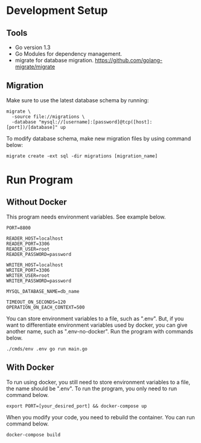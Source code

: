 # Development Setup

## Tools

- Go version 1.3
- Go Modules for dependency management.
- migrate for database migration. https://github.com/golang-migrate/migrate

## Migration

Make sure to use the latest database schema by running:

```shell
migrate \
  -source file://migrations \
  -database "mysql://[username]:[password]@tcp([host]:[port])/[database]" up
```

To modify database schema, make new migration files by using command below:

```shell
migrate create -ext sql -dir migrations [migration_name]
```

# Run Program

## Without Docker

This program needs environment variables. See example below.

```shell
PORT=8800

READER_HOST=localhost
READER_PORT=3306
READER_USER=root
READER_PASSWORD=password

WRITER_HOST=localhost
WRITER_PORT=3306
WRITER_USER=root
WRITER_PASSWORD=password

MYSQL_DATABASE_NAME=db_name

TIMEOUT_ON_SECONDS=120
OPERATION_ON_EACH_CONTEXT=500
```

You can store environment variables to a file, such as ".env". But, if you want to differentiate environment variables used by docker, you can give another name, such as ".env-no-docker". Run the program with commands below.

```shell
./cmds/env .env go run main.go
```

## With Docker

To run using docker, you still need to store environment variables to a file, the name should be ".env". To run the program, you only need to run command below.

```shell
export PORT=[your_desired_port] && docker-compose up
```

When you modify your code, you need to rebuild the container. You can run command below.

```shell
docker-compose build
```

